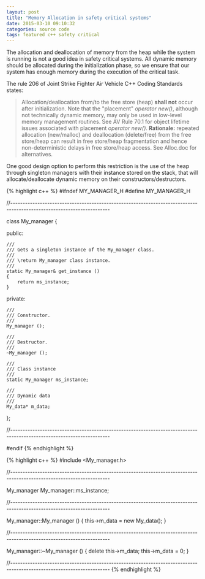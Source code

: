 ```yaml
---
layout: post
title: "Memory Allocation in safety critical systems"
date: 2015-03-10 09:10:32
categories: source code
tags: featured c++ safety critical
---
```


The allocation and deallocation of memory from the heap while the system is running is not a good idea in safety critical systems. All dynamic memory should be allocated during the initialization phase, so we ensure that our system has enough memory during the execution of the critical task.

The rule 206 of Joint Strike Fighter Air Vehicle C++ Coding Standards states:

> Allocation/deallocation from/to the free store (heap) **shall not** occur after initialization.
Note that the "placement" *operator new()*, although not technically dynamic memory, may only be used in low-level memory management routines. See AV Rule 70.1 for object lifetime issues associated with placement *operator new()*. 
**Rationale:** repeated allocation (new/malloc) and deallocation (delete/free) from the free store/heap can result in free store/heap fragmentation and hence non-deterministic delays in free store/heap access. See Alloc.doc for alternatives. 

One good design option to perform this restriction is the use of the heap through singleton managers with their instance stored on the stack, that will allocate/deallocate dynamic memory on their constructors/destructors.

{% highlight c++ %}
#ifndef MY_MANAGER_H
#define MY_MANAGER_H

//----------------------------------------------------------------------------------------------------------------------

class My_manager
{

public:

    ///
    /// Gets a singleton instance of the My_manager class.
    ///
    /// \return My_manager class instance.
    ///
    static My_manager& get_instance ()
    {
        return ms_instance;
    }

private:

    ///
    /// Constructor.
    ///
    My_manager ();

    ///
    /// Destructor.
    ///
    ~My_manager ();

    ///
    /// Class instance
    ///
    static My_manager ms_instance;
    
    ///
    /// Dynamic data
    ///
    My_data* m_data;

};

//----------------------------------------------------------------------------------------------------------------------

#endif
{% endhighlight %}

{% highlight c++ %}
#include <My_manager.h>

//----------------------------------------------------------------------------------------------------------------------

My_manager My_manager::ms_instance;

//----------------------------------------------------------------------------------------------------------------------

My_manager::My_manager ()
{
    this->m_data = new My_data();
}

//----------------------------------------------------------------------------------------------------------------------

My_manager::~My_manager ()
{
    delete this->m_data;
    this->m_data = 0;
}

//----------------------------------------------------------------------------------------------------------------------
{% endhighlight %}

